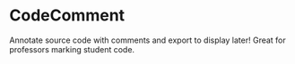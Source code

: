 CodeComment
===========

Annotate source code with comments and export to display later! Great for professors marking student code.
